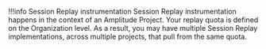 !!!info Session Replay instrumentation
    Session Replay instrumentation happens in the context of an Amplitude Project. Your replay quota is defined on the Organization level. As a result, you may have multiple Session Replay implementations, across multiple projects, that pull from the same quota.